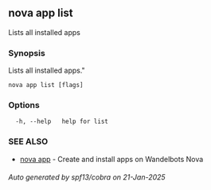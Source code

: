 ## nova app list

Lists all installed apps

### Synopsis

Lists all installed apps."

```
nova app list [flags]
```

### Options

```
  -h, --help   help for list
```

### SEE ALSO

* [nova app](nova_app.md)	 - Create and install apps on Wandelbots Nova

###### Auto generated by spf13/cobra on 21-Jan-2025
